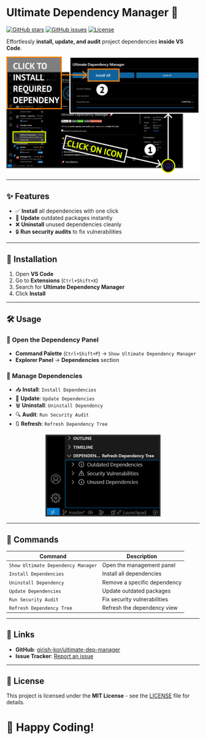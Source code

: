 # Ultimate Dependency Manager 🚀

[![GitHub stars](https://img.shields.io/github/stars/girish-kor/ultimate-dep-manager?style=social)](https://github.com/girish-kor/ultimate-dep-manager)
[![GitHub issues](https://img.shields.io/github/issues/girish-kor/ultimate-dep-manager)](https://github.com/girish-kor/ultimate-dep-manager/issues)
[![License](https://img.shields.io/github/license/girish-kor/ultimate-dep-manager)](LICENSE)

Effortlessly **install, update, and audit** project dependencies **inside VS Code**.

<p align="center">
  <img src="assets/banner.png" width="600">
</p>

---

## ✨ Features

- ✅ **Install** all dependencies with one click  
- 🔄 **Update** outdated packages instantly  
- ❌ **Uninstall** unused dependencies cleanly  
- 🔒 **Run security audits** to fix vulnerabilities  

---

## 🚀 Installation

1. Open **VS Code**  
2. Go to **Extensions** (`Ctrl+Shift+X`)  
3. Search for **Ultimate Dependency Manager**  
4. Click **Install**

---

## 🛠️ Usage

### 📌 Open the Dependency Panel

- **Command Palette** (`Ctrl+Shift+P`) → `Show Ultimate Dependency Manager`
- **Explorer Panel** → **Dependencies** section

### 🔧 Manage Dependencies

- 📥 **Install**: `Install Dependencies`
- 🔄 **Update**: `Update Dependencies`
- 🗑️ **Uninstall**: `Uninstall Dependency`
- 🔍 **Audit**: `Run Security Audit`
- 🔃 **Refresh**: `Refresh Dependency Tree`

<p align="center">
  <img src="assets/refresh-dependency-tree.png" width="300">
</p>

---

## 📌 Commands

| Command                        | Description                   |
| ------------------------------ | ----------------------------- |
| `Show Ultimate Dependency Manager` | Open the management panel    |
| `Install Dependencies`         | Install all dependencies      |
| `Uninstall Dependency`         | Remove a specific dependency  |
| `Update Dependencies`          | Update outdated packages      |
| `Run Security Audit`           | Fix security vulnerabilities  |
| `Refresh Dependency Tree`      | Refresh the dependency view   |

---

## 🔗 Links

- **GitHub**: [girish-kor/ultimate-dep-manager](https://github.com/girish-kor/ultimate-dep-manager)
- **Issue Tracker**: [Report an issue](https://github.com/girish-kor/ultimate-dep-manager/issues)

---

## 📜 License

This project is licensed under the **MIT License** - see the [LICENSE](LICENSE) file for details.

# 🚀 Happy Coding!
